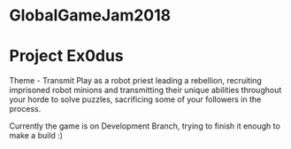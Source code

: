# GlobalGameJam2018
# Project Ex0dus 
Theme - Transmit 
Play as a robot priest leading a rebellion, recruiting imprisoned robot minions and transmitting their unique abilities throughout your horde to solve puzzles, sacrificing some of your followers in the process.

Currently the game is on Development Branch, trying to finish it enough to make a build :)
